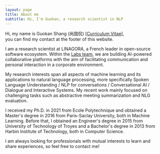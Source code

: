 ```yaml
---
layout: page
title: About me
subtitle: Hi, I'm Guokan, a research scientist in NLP
---
```


Hi, my name is Guokan Shang (尚国侃) [[Curriculum Vitae](cv.pdf)], <br>
you can find my contact at the footer of this website.

I am a research scientist at LINAGORA, a French leader in open-source software ecosystem. Within the [Labs team](https://labs.linagora.com), we are building AI-powered collaborative platforms with the aim of facilitating communication and personal interaction in a corporate environment.

My research interests span all aspects of machine learning and its applications to natural language processing, more specifically Spoken Language Understanding / NLP for conversations / Conversational AI / Dialogue and Interactive Systems. My recent work mainly focused on challenging tasks such as abstractive meeting summarization and NLG evaluation.

I received my Ph.D. in 2021 from Ecole Polytechnique and obtained a Master's degree in 2016 from Paris-Saclay University, both in Machine Learning. Before that, I obtained an Engineer's degree in 2015 from University of Technology of Troyes and a Bachelor's degree in 2013 from Harbin Institute of Technology, both in Computer Science.

I am always looking for professionals with mutual interests to learn and share experiences, so feel free to contact me! 
